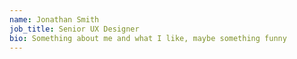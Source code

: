 ```yaml
---
name: Jonathan Smith
job_title: Senior UX Designer
bio: Something about me and what I like, maybe something funny
---
```

